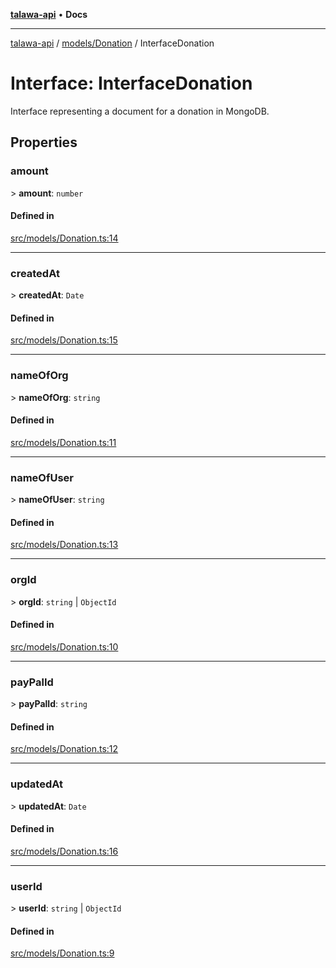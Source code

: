 [**talawa-api**](../../../README.md) • **Docs**

***

[talawa-api](../../../modules.md) / [models/Donation](../README.md) / InterfaceDonation

# Interface: InterfaceDonation

Interface representing a document for a donation in MongoDB.

## Properties

### amount

\> **amount**: `number`

#### Defined in

[src/models/Donation.ts:14](https://github.com/PalisadoesFoundation/talawa-api/blob/c952c7a3bfd4b8b910fbae10313f5402ade5a9d4/src/models/Donation.ts#L14)

***

### createdAt

\> **createdAt**: `Date`

#### Defined in

[src/models/Donation.ts:15](https://github.com/PalisadoesFoundation/talawa-api/blob/c952c7a3bfd4b8b910fbae10313f5402ade5a9d4/src/models/Donation.ts#L15)

***

### nameOfOrg

\> **nameOfOrg**: `string`

#### Defined in

[src/models/Donation.ts:11](https://github.com/PalisadoesFoundation/talawa-api/blob/c952c7a3bfd4b8b910fbae10313f5402ade5a9d4/src/models/Donation.ts#L11)

***

### nameOfUser

\> **nameOfUser**: `string`

#### Defined in

[src/models/Donation.ts:13](https://github.com/PalisadoesFoundation/talawa-api/blob/c952c7a3bfd4b8b910fbae10313f5402ade5a9d4/src/models/Donation.ts#L13)

***

### orgId

\> **orgId**: `string` \| `ObjectId`

#### Defined in

[src/models/Donation.ts:10](https://github.com/PalisadoesFoundation/talawa-api/blob/c952c7a3bfd4b8b910fbae10313f5402ade5a9d4/src/models/Donation.ts#L10)

***

### payPalId

\> **payPalId**: `string`

#### Defined in

[src/models/Donation.ts:12](https://github.com/PalisadoesFoundation/talawa-api/blob/c952c7a3bfd4b8b910fbae10313f5402ade5a9d4/src/models/Donation.ts#L12)

***

### updatedAt

\> **updatedAt**: `Date`

#### Defined in

[src/models/Donation.ts:16](https://github.com/PalisadoesFoundation/talawa-api/blob/c952c7a3bfd4b8b910fbae10313f5402ade5a9d4/src/models/Donation.ts#L16)

***

### userId

\> **userId**: `string` \| `ObjectId`

#### Defined in

[src/models/Donation.ts:9](https://github.com/PalisadoesFoundation/talawa-api/blob/c952c7a3bfd4b8b910fbae10313f5402ade5a9d4/src/models/Donation.ts#L9)
